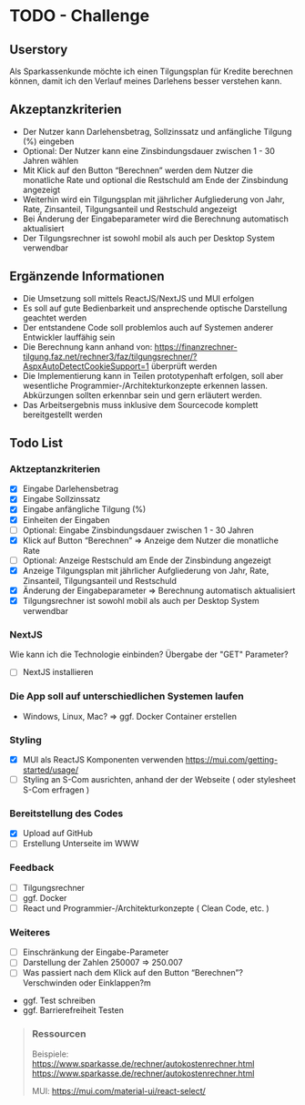 # TODO - Challenge

## Userstory

Als Sparkassenkunde möchte ich einen Tilgungsplan für Kredite berechnen können, damit ich den Verlauf meines Darlehens besser verstehen kann.

## Akzeptanzkriterien

- Der Nutzer kann Darlehensbetrag, Sollzinssatz und anfängliche Tilgung (%) eingeben
- Optional: Der Nutzer kann eine Zinsbindungsdauer zwischen 1 - 30 Jahren wählen
- Mit Klick auf den Button “Berechnen” werden dem Nutzer die monatliche Rate und optional die Restschuld am Ende der Zinsbindung angezeigt
- Weiterhin wird ein Tilgungsplan mit jährlicher Aufgliederung von Jahr, Rate, Zinsanteil, Tilgungsanteil und Restschuld angezeigt
- Bei Änderung der Eingabeparameter wird die Berechnung automatisch aktualisiert
- Der Tilgungsrechner ist sowohl mobil als auch per Desktop System verwendbar

## Ergänzende Informationen

- Die Umsetzung soll mittels ReactJS/NextJS und MUI erfolgen
- Es soll auf gute Bedienbarkeit und ansprechende optische Darstellung geachtet werden
- Der entstandene Code soll problemlos auch auf Systemen anderer Entwickler lauffähig sein
- Die Berechnung kann anhand von: <https://finanzrechner-tilgung.faz.net/rechner3/faz/tilgungsrechner/?AspxAutoDetectCookieSupport=1> überprüft werden
- Die Implementierung kann in Teilen prototypenhaft erfolgen, soll aber wesentliche Programmier-/Architekturkonzepte erkennen lassen. Abkürzungen sollten erkennbar sein und gern erläutert werden.
- Das Arbeitsergebnis muss inklusive dem Sourcecode komplett bereitgestellt werden

## Todo List

### Aktzeptanzkriterien

- [X] Eingabe Darlehensbetrag
- [X] Eingabe Sollzinssatz
- [X] Eingabe anfängliche Tilgung (%)
- [X] Einheiten der Eingaben
- [ ] Optional: Eingabe Zinsbindungsdauer zwischen 1 - 30 Jahren
- [X] Klick auf Button “Berechnen” => Anzeige dem Nutzer die monatliche Rate
- [ ] Optional: Anzeige Restschuld am Ende der Zinsbindung angezeigt
- [X] Anzeige Tilgungsplan mit jährlicher Aufgliederung von Jahr, Rate, Zinsanteil, Tilgungsanteil und Restschuld
- [X] Änderung der Eingabeparameter => Berechnung automatisch aktualisiert
- [X] Tilgungsrechner ist sowohl mobil als auch per Desktop System verwendbar

### NextJS

Wie kann ich die Technologie einbinden?
Übergabe der "GET" Parameter?

- [ ] NextJS installieren

### Die App soll auf unterschiedlichen Systemen laufen

- Windows, Linux, Mac? => ggf. Docker Container erstellen

### Styling

- [X] MUI als ReactJS Komponenten verwenden <https://mui.com/getting-started/usage/>
- [ ] Styling an S-Com ausrichten,
      anhand der der Webseite ( oder stylesheet S-Com erfragen )

### Bereitstellung des Codes

- [X] Upload auf GitHub
- [ ] Erstellung Unterseite im WWW

### Feedback

- [ ] Tilgungsrechner
- [ ] ggf. Docker
- [ ] React und Programmier-/Architekturkonzepte ( Clean Code, etc. )

### Weiteres

- [ ] Einschränkung der Eingabe-Parameter
- [ ] Darstellung der Zahlen 250007 => 250.007
- [ ] Was passiert nach dem Klick auf den Button “Berechnen”?
      Verschwinden oder Einklappen?m

- ggf. Test schreiben
- ggf. Barrierefreiheit Testen

> ### Ressourcen
>
> Beispiele:  
> <https://www.sparkasse.de/rechner/autokostenrechner.html>
> <https://www.sparkasse.de/rechner/autokostenrechner.html>
>
> MUI: <https://mui.com/material-ui/react-select/>
